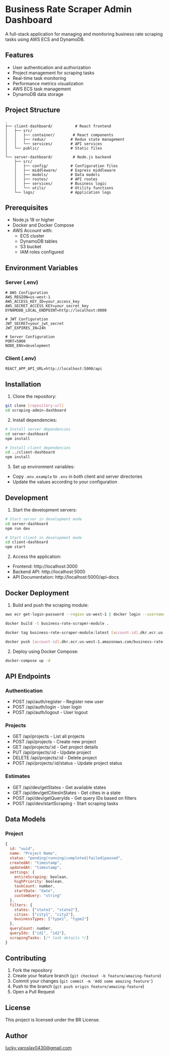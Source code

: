 # Business Rate Scraper Admin Dashboard

A full-stack application for managing and monitoring business rate scraping tasks using AWS ECS and DynamoDB.

## Features

- User authentication and authorization
- Project management for scraping tasks
- Real-time task monitoring
- Performance metrics visualization
- AWS ECS task management
- DynamoDB data storage

## Project Structure

```
.
├── client-dashboard/          # React frontend
│   ├── src/
│   │   ├── container/        # React components
│   │   ├── redux/           # Redux state management
│   │   └── services/        # API services
│   └── public/              # Static files
│
└── server-dashboard/         # Node.js backend
    ├── src/
    │   ├── config/          # Configuration files
    │   ├── middleware/      # Express middleware
    │   ├── models/          # Data models
    │   ├── routes/          # API routes
    │   ├── services/        # Business logic
    │   └── utils/           # Utility functions
    └── logs/                # Application logs
```

## Prerequisites

- Node.js 18 or higher
- Docker and Docker Compose
- AWS Account with:
  - ECS cluster
  - DynamoDB tables
  - S3 bucket
  - IAM roles configured

## Environment Variables

### Server (.env)
```env
# AWS Configuration
AWS_REGION=us-west-1
AWS_ACCESS_KEY_ID=your_access_key
AWS_SECRET_ACCESS_KEY=your_secret_key
DYNAMODB_LOCAL_ENDPOINT=http://localhost:8000

# JWT Configuration
JWT_SECRET=your_jwt_secret
JWT_EXPIRES_IN=24h

# Server Configuration
PORT=5000
NODE_ENV=development
```

### Client (.env)
```env
REACT_APP_API_URL=http://localhost:5000/api
```

## Installation

1. Clone the repository:
```bash
git clone [repository-url]
cd scraping-admin-dashboard
```

2. Install dependencies:
```bash
# Install server dependencies
cd server-dashboard
npm install

# Install client dependencies
cd ../client-dashboard
npm install
```

3. Set up environment variables:
- Copy `.env.example` to `.env` in both client and server directories
- Update the values according to your configuration

## Development

1. Start the development servers:
```bash
# Start server in development mode
cd server-dashboard
npm run dev

# Start client in development mode
cd client-dashboard
npm start
```

2. Access the application:
- Frontend: http://localhost:3000
- Backend API: http://localhost:5000
- API Documentation: http://localhost:5000/api-docs

## Docker Deployment

1. Build and push the scraping module:
```bash
aws ecr get-login-password --region us-west-1 | docker login --username AWS --password-stdin [account-id].dkr.ecr.us-west-1.amazonaws.com

docker build -t business-rate-scraper-module .

docker tag business-rate-scraper-module:latest [account-id].dkr.ecr.us-west-1.amazonaws.com/business-rate-scraper-module:latest

docker push [account-id].dkr.ecr.us-west-1.amazonaws.com/business-rate-scraper-module:latest
```

2. Deploy using Docker Compose:
```bash
docker-compose up -d
```

## API Endpoints

### Authentication
- POST /api/auth/register - Register new user
- POST /api/auth/login - User login
- POST /api/auth/logout - User logout

### Projects
- GET /api/projects - List all projects
- POST /api/projects - Create new project
- GET /api/projects/:id - Get project details
- PUT /api/projects/:id - Update project
- DELETE /api/projects/:id - Delete project
- POST /api/projects/:id/status - Update project status

### Estimates
- GET /api/dev/getStates - Get available states
- GET /api/dev/getCitiesInStates - Get cities in a state
- POST /api/dev/getQueryIds - Get query IDs based on filters
- POST /api/dev/startScraping - Start scraping tasks

## Data Models

### Project
```javascript
{
  id: "uuid",
  name: "Project Name",
  status: "pending|running|completed|failed|paused",
  createdAt: "timestamp",
  updatedAt: "timestamp",
  settings: {
    entireScraping: boolean,
    highPriority: boolean,
    taskCount: number,
    startDate: "date",
    customQuery: "string"
  },
  filters: {
    states: ["state1", "state2"],
    cities: ["city1", "city2"],
    businessTypes: ["type1", "type2"]
  },
  queryCount: number,
  queryIds: ["id1", "id2"],
  scrapingTasks: [/* task details */]
}
```

## Contributing

1. Fork the repository
2. Create your feature branch (`git checkout -b feature/amazing-feature`)
3. Commit your changes (`git commit -m 'Add some amazing feature'`)
4. Push to the branch (`git push origin feature/amazing-feature`)
5. Open a Pull Request

## License

This project is licensed under the BR License.

## Author

lucky.yaroslav0430@gmail.com